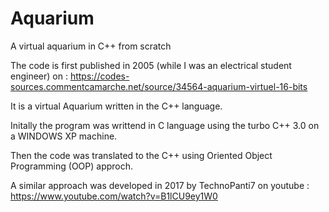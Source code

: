 # Aquarium
A virtual aquarium in C++ from scratch  

The code is first published in 2005 (while I was an electrical student engineer) on :
https://codes-sources.commentcamarche.net/source/34564-aquarium-virtuel-16-bits

It is a virtual Aquarium written in the C++ language. 

Initally the program was writtend in C language using the turbo C++ 3.0 on a WINDOWS XP machine. 

Then the code was translated to the C++ using Oriented Object Programming (OOP) approch. 

A similar approach was developed in 2017 by TechnoPanti7 on youtube : 
https://www.youtube.com/watch?v=B1lCU9ey1W0
